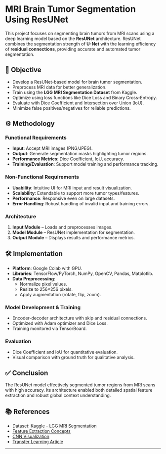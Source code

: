 # MRI Brain Tumor Segmentation Using ResUNet

This project focuses on segmenting brain tumors from MRI scans using a deep learning model based on the **ResUNet** architecture. ResUNet combines the segmentation strength of **U-Net** with the learning efficiency of **residual connections**, providing accurate and automated tumor segmentation.

## 📌 Objective

- Develop a ResUNet-based model for brain tumor segmentation.
- Preprocess MRI data for better generalization.
- Train using the **LGG MRI Segmentation Dataset** from Kaggle.
- Optimize using loss functions like Dice Loss and Binary Cross-Entropy.
- Evaluate with Dice Coefficient and Intersection over Union (IoU).
- Minimize false positives/negatives for reliable predictions.

## ⚙️ Methodology

### Functional Requirements
- **Input**: Accept MRI images (PNG/JPEG).
- **Output**: Generate segmentation masks highlighting tumor regions.
- **Performance Metrics**: Dice Coefficient, IoU, accuracy.
- **Training/Evaluation**: Support model training and performance tracking.

### Non-Functional Requirements
- **Usability**: Intuitive UI for MRI input and result visualization.
- **Scalability**: Extendable to support more tumor types/features.
- **Performance**: Responsive even on large datasets.
- **Error Handling**: Robust handling of invalid input and training errors.

### Architecture
1. **Input Module** – Loads and preprocesses images.
2. **Model Module** – ResUNet implementation for segmentation.
3. **Output Module** – Displays results and performance metrics.

## 🛠 Implementation

- **Platform**: Google Colab with GPU.
- **Libraries**: TensorFlow/PyTorch, NumPy, OpenCV, Pandas, Matplotlib.
- **Data Preprocessing**:
  - Normalize pixel values.
  - Resize to 256×256 pixels.
  - Apply augmentation (rotate, flip, zoom).

### Model Development & Training
- Encoder-decoder architecture with skip and residual connections.
- Optimized with Adam optimizer and Dice Loss.
- Training monitored via TensorBoard.

### Evaluation
- Dice Coefficient and IoU for quantitative evaluation.
- Visual comparison with ground truth for qualitative analysis.

## ✅ Conclusion

The ResUNet model effectively segmented tumor regions from MRI scans with high accuracy. Its architecture enabled both detailed spatial feature extraction and robust global context understanding.

## 📚 References

- Dataset: [Kaggle - LGG MRI Segmentation](https://www.kaggle.com/datasets/mateuszbuda/lgg-mri-segmentation)
- [Feature Extraction Concepts](https://setosa.io/ev/image-kernels/)
- [CNN Visualization](https://www.cs.ryerson.ca/~aharley/vis/conv/flat.html)
- [Transfer Learning Article](https://machinelearningmastery.com/transfer-learning-for-deep-learning/)

---

